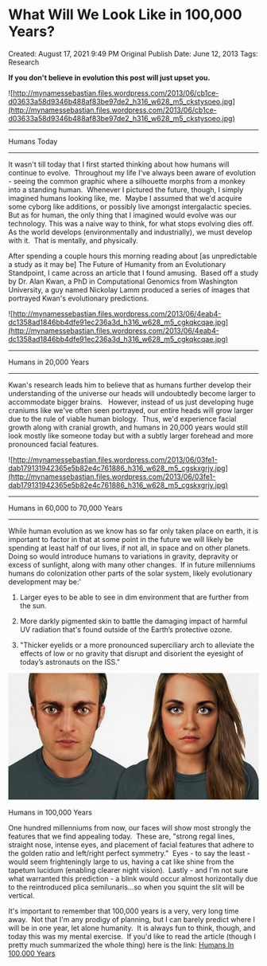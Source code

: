 # What Will We Look Like in 100,000 Years?

Created: August 17, 2021 9:49 PM
Original Publish Date: June 12, 2013
Tags: Research

**If you don't believe in evolution this post will just upset you.**

![http://mynamessebastian.files.wordpress.com/2013/06/cb1ce-d03633a58d9346b488af83be97de2_h316_w628_m5_ckstysoeo.jpg](http://mynamessebastian.files.wordpress.com/2013/06/cb1ce-d03633a58d9346b488af83be97de2_h316_w628_m5_ckstysoeo.jpg)

---

Humans Today

---

It wasn't till today that I first started thinking about how humans will continue to evolve.  Throughout my life I've always been aware of evolution - seeing the common graphic where a silhouette morphs from a monkey into a standing human.  Whenever I pictured the future, though, I simply imagined humans looking like, me.  Maybe I assumed that we'd acquire some cyborg like additions, or possibly live amongst intergalactic species.  But as for human, the only thing that I imagined would evolve was our technology. This was a naive way to think, for what stops evolving dies off.  As the world develops (environmentally and industrially), we must develop with it.  That is mentally, and physically.

After spending a couple hours this morning reading about [as unpredictable a study as it may be] The Future of Humanity from an Evolutionary Standpoint, I came across an article that I found amusing.  Based off a study by Dr. Alan Kwan, a PhD in Computational Genomics from Washington University, a guy named Nickolay Lamm produced a series of images that portrayed Kwan's evolutionary predictions.

![http://mynamessebastian.files.wordpress.com/2013/06/4eab4-dc1358ad1846bb4dfe91ec236a3d_h316_w628_m5_cgkqkcqae.jpg](http://mynamessebastian.files.wordpress.com/2013/06/4eab4-dc1358ad1846bb4dfe91ec236a3d_h316_w628_m5_cgkqkcqae.jpg)

---

Humans in 20,000 Years

---

Kwan's research leads him to believe that as humans further develop their understanding of the universe our heads will undoubtedly become larger to accommodate bigger brains.   However, instead of us just developing huge craniums like we've often seen portrayed, our entire heads will grow larger due to the rule of viable human biology.  Thus, we'd experience facial growth along with cranial growth, and humans in 20,000 years would still look mostly like someone today but with a subtly larger forehead and more pronounced facial features.

![http://mynamessebastian.files.wordpress.com/2013/06/03fe1-dab179131942365e5b82e4c761886_h316_w628_m5_cgskxgrjy.jpg](http://mynamessebastian.files.wordpress.com/2013/06/03fe1-dab179131942365e5b82e4c761886_h316_w628_m5_cgskxgrjy.jpg)

---

Humans in 60,000 to 70,000 Years

---

While human evolution as we know has so far only taken place on earth, it is important to factor in that at some point in the future we will likely be spending at least half of our lives, if not all, in space and on other planets.  Doing so would introduce humans to variations in gravity, depravity or excess of sunlight, along with many other changes.  If in future millenniums humans do colonization other parts of the solar system, likely evolutionary development may be:'

1. Larger eyes to be able to see in dim environment that are further from the sun.

2. More darkly pigmented skin to battle the damaging impact of harmful UV radiation that's found outside of the Earth’s protective ozone.

3. "Thicker eyelids or a more pronounced superciliary arch to alleviate the effects of low or no gravity that disrupt and disorient the eyesight of today’s astronauts on the ISS."

![Humans in 100,000 Years](athenaeum/notion-import/writing/Writing%208e79ce15b0f5476c8359f01b8daaa835/Blogs%20b243d8016e094db7a64e51a987b86d99/sebastianscholl%20com%208a3e8a39a31447d1b19ff195488f3ac5/What%20Will%20We%20Look%20Like%20in%20100,000%20Years%2083c4a45bbc3845e498210e60d3785fe8/Untitled.png)

Humans in 100,000 Years

One hundred millenniums from now, our faces will show most strongly the features that we find appealing today.  These are, "strong regal lines, straight nose, intense eyes, and placement of facial features that adhere to the golden ratio and left/right perfect symmetry."  Eyes - to say the least - would seem frighteningly large to us, having a cat like shine from the tapetum lucidum (enabling clearer night vision).  Lastly - and I'm not sure what warranted this prediction - a blink would occur almost horizontally due to the reintroduced plica semilunaris...so when you squint the slit will be vertical.

It's important to remember that 100,000 years is a very, very long time away.  Not that I'm any prodigy of planning, but I can barely predict where I will be in one year, let alone humanity.  It is always fun to think, though, and today this was my mental exercise.  If you'd like to read the article (though I pretty much summarized the whole thing) here is the link: [Humans In 100,000 Years](http://www.myvouchercodes.co.uk/whats-hot/what-will-humans-look-like-in-100000-years/)